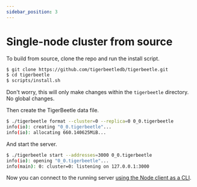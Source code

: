 ```yaml
---
sidebar_position: 3
---
```


# Single-node cluster from source

To build from source, clone the repo and run the install script.

```bash
$ git clone https://github.com/tigerbeetledb/tigerbeetle.git
$ cd tigerbeetle
$ scripts/install.sh
```

Don't worry, this will only make changes within the `tigerbeetle`
directory. No global changes.

Then create the TigerBeetle data file.

```bash
$ ./tigerbeetle format --cluster=0 --replica=0 0_0.tigerbeetle
info(io): creating "0_0.tigerbeetle"...
info(io): allocating 660.140625MiB...
```

And start the server.

```bash
$ ./tigerbeetle start --addresses=3000 0_0.tigerbeetle
info(io): opening "0_0.tigerbeetle"...
info(main): 0: cluster=0: listening on 127.0.0.1:3000
```

Now you can connect to the running server [using the Node client as a CLI](node-client-as-cli).
